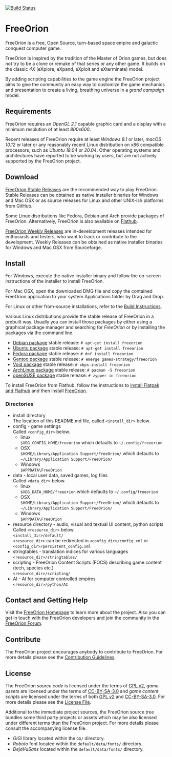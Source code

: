 [![Build Status](https://travis-ci.org/o01eg/freeorion.svg?branch=no-pullrequest-dedicated-server)](https://travis-ci.org/o01eg/freeorion)

FreeOrion
=========

FreeOrion is a free, Open Source, turn-based space empire and galactic conquest
computer game.

FreeOrion is inspired by the tradition of the Master of Orion games, but does
not try to be a clone or remake of that series or any other game.  It builds
on the classic *4X* (eXplore, eXpand, eXploit and eXterminate) model.

By adding scripting capabilities to the game engine the FreeOrion project aims
to give the community an easy way to customize the game mechanics and
presentation to create a living, breathing universe in a *grand campaign* model.


Requirements
------------

FreeOrion requires an *OpenGL 2.1* capable graphic card and a display with a
minimum resolution of at least *800x600*.

Recent releases of FreeOrion require at least *Windows 8.1* or later,
*macOS 10.12* or later or any reasonably recent Linux distribution on x86
compatible processors, such as *Ubuntu 18.04 or 20.04*.  Other operating
systems and architectures have reported to be working by users, but are not
actively supported by the FreeOrion project.


Download
--------

[FreeOrion Stable Releases] are the recommended way to play FreeOrion.  Stable
Releases can be obtained as native installer binaries for Windows and Mac OSX
or as source releases for Linux and other UNIX-ish platforms from GitHub.

Some Linux distributions like Fedora, Debian and Arch provide packages of
FreeOrion. Alternatively, FreeOrion is also available on [Flathub].

[FreeOrion Weekly Releases] are in-development releases intended for enthusiasts
and testers, who want to track or contribute to the development.  Weekly
Releases can be obtained as native installer binaries for Windows and Mac OSX
from Sourceforge.


Install
-------

For Windows, execute the native installer binary and follow the on-screen
instructions of the installer to install FreeOrion.

For Mac OSX, open the downloaded DMG file and copy the contained FreeOrion
application to your system Applications folder by Drag and Drop.

For Linux or other from-source installations, refer to the
[Build Instructions](BUILD.md).

Various Linux distributions provide the stable release of FreeOrion in
a prebuilt way.  Usually you can install those packages by either using
a graphical package manager and searching for *FreeOrion* or by installing the
packages via the command line.

  * [Debian package] stable release: `# apt-get install freeorion`
  * [Ubuntu package] stable release: `# apt-get install freeorion`
  * [Fedora package] stable release: `# dnf install freeorion`
  * [Gentoo package] stable release: `# emerge games-strategy/freeorion`
  * [Void package] stable release: `# xbps-install freeorion`
  * [ArchLinux package] stable release: `# pacman -S freeorion`
  * [openSUSE package] stable release: `# zypper in freeorion`

To install FreeOrion from Flathub, follow the instructions to [install Flatpak
and Flathub] and then install [FreeOrion][Flathub].

### Directories
* install directory  
The location of this README.md file, called `<install_dir>` below.
* config - game settings  
Called `<config_dir>` below.  
    * linux  
`$XDG_CONFIG_HOME/freeorion` which defaults to `~/.config/freeorion`  
    * OSX  
`$HOME/Library/Application Support/FreeOrion/` which defaults to `~/Library/Application Support/FreeOrion/`  
    * Windows  
`$APPDATA\FreeOrion`  
* data - local user data, saved games, log files  
Called `<data_dir>` below.  
    * linux  
`$XDG_DATA_HOME/freeorion` which defaults to `~/.config/freeorion`  
    * OSX  
`$HOME/Library/Application Support/FreeOrion/` which defaults to `~/Library/Application Support/FreeOrion/`  
    * Windows  
`$APPDATA\FreeOrion`  
* resource directory - audio, visual and textual UI content, python scripts  
Called `<resource_dir>` below.  
`<install_dir>/default/`  
`<resource_dir>` can be redirected in `<config_dir>/config.xml` or `<config_dir>/persistent_config.xml`  
* stringtables - translation indices for various languages  
    `<resource_dir>/stringtables/`  
* scripting - FreeOrion Content Scripts (FOCS) describing game content (tech, species etc.)  
    `<resource_dir>/scripting/`  
* AI - AI for computer controlled empires  
    `<resource_dir>/python/AI`  


Contact and Getting Help
------------------------

Visit the [FreeOrion Homepage] to learn more about the project.  Also you can
get in touch with the FreeOrion developers and join the community in the
[FreeOrion Forum].


Contribute
----------

The FreeOrion project encourages anybody to contribute to FreeOrion. For more
details please see the [Contribution Guidelines](CONTRIBUTING.md).


License
-------

The FreeOrion *source code* is licensed under the terms of [GPL v2],
*game assets* are licensed under the terms of [CC-BY-SA-3.0] and *game content
scripts* are licensed under the terms of both [GPL v2] and [CC-BY-SA-3.0].
For more details please see the [License File](default/COPYING).

Additional to the immediate project sources, the FreeOrion source tree bundles
some third party projects or assets which may be also licensed under different
terms than the FreeOrion project.  For more details please consult the
accompanying license file.

  * *GiGi* library located within the `GG/` directory.
  * *Roboto* font located within the `default/data/fonts/` directory.
  * *DejaVuSans* located within the `default/data/fonts/` directory.


[FreeOrion Homepage]: http://www.freeorion.org/
[FreeOrion Forum]: http://www.freeorion.org/forum/
[FreeOrion Stable Releases]: https://github.com/freeorion/freeorion/releases
[FreeOrion Weekly Releases]: https://sourceforge.net/projects/freeorion/files/FreeOrion/Test/
[Flathub]: https://flathub.org/apps/details/org.freeorion.FreeOrion
[install Flatpak and Flathub]: https://flatpak.org/setup/
[FreeOrion Development]: https://github.com/freeorion/freeorion
[Debian Package]: https://packages.debian.org/source/sid/freeorion
[Ubuntu Package]: https://launchpad.net/ubuntu/+source/freeorion
[Fedora Package]: https://apps.fedoraproject.org/packages/freeorion
[Gentoo package]: https://packages.gentoo.org/packages/games-strategy/freeorion
[openSUSE Package]: https://build.opensuse.org/package/show/games/freeorion
[Void package]: https://github.com/voidlinux/void-packages/tree/master/srcpkgs/freeorion
[ArchLinux Package]: https://archlinux.org/packages/community/x86_64/freeorion/
[GPL v2]: https://www.gnu.org/licenses/gpl-2.0.txt
[CC-BY-SA-3.0]: https://creativecommons.org/licenses/by-sa/3.0/legalcode
